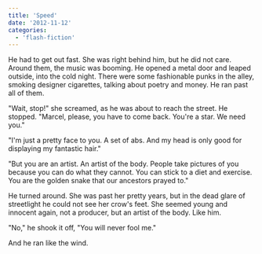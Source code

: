 ```yaml
---
title: 'Speed'
date: '2012-11-12'
categories:
  - 'flash-fiction'
---
```


He had to get out fast. She was right behind him, but he did not care. Around
them, the music was booming. He opened a metal door and leaped outside, into the
cold night. There were some fashionable punks in the alley, smoking designer
cigarettes, talking about poetry and money. He ran past all of them.

<!-- truncate -->


"Wait, stop!" she screamed, as he was about to reach the street. He stopped.
"Marcel, please, you have to come back. You're a star. We need you."

"I'm just a pretty face to you. A set of abs. And my head is only good for
displaying my fantastic hair."

"But you are an artist. An artist of the body. People take pictures of you
because you can do what they cannot. You can stick to a diet and exercise. You
are the golden snake that our ancestors prayed to."

He turned around. She was past her pretty years, but in the dead glare of
streetlight he could not see her crow's feet. She seemed young and innocent
again, not a producer, but an artist of the body. Like him.

"No," he shook it off, "You will never fool me."

And he ran like the wind.
